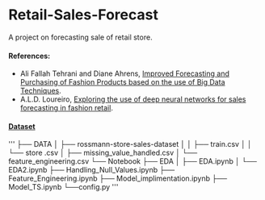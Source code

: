 # Retail-Sales-Forecast
A project on forecasting sale of retail store.
#### References:
  - Ali Fallah Tehrani and Diane Ahrens, [Improved Forecasting and Purchasing of Fashion Products based on the use of Big Data Techniques](https://www.researchgate.net/publication/271130839_Improved_Forecasting_and_Purchasing_of_Fashion_Products_based_on_the_Use_of_Big_Data_Techniques).
  - A.L.D. Loureiro, [Exploring the use of deep neural networks for sales forecasting in fashion retail](https://www.sciencedirect.com/science/article/abs/pii/S0167923618301398).
#### [Dataset](https://www.kaggle.com/c/rossmann-store-sales)
'''
├── DATA
│    ├── rossmann-store-sales-dataset
│    │   ├── train.csv
│    │   └── store .csv
│    ├── missing_value_handled.csv
│    └── feature_engineering.csv
└── Notebook
    ├── EDA
    │   ├── EDA.ipynb
    │   └── EDA2.ipynb
    ├── Handling_Null_Values.ipynb
    ├── Feature_Engineering.ipynb
    ├── Model_implimentation.ipynb
    ├── Model_TS.ipynb
    └──config.py
'''
